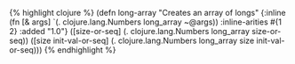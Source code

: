 {% highlight clojure %}
(defn long-array
  "Creates an array of longs"
  {:inline (fn [& args] `(. clojure.lang.Numbers long_array ~@args))
   :inline-arities #{1 2}
   :added "1.0"}
  ([size-or-seq] (. clojure.lang.Numbers long_array size-or-seq))
  ([size init-val-or-seq] (. clojure.lang.Numbers long_array size init-val-or-seq)))
{% endhighlight %}
